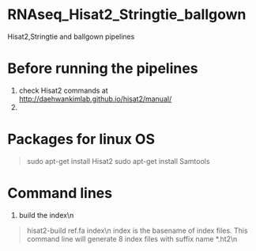 # RNAseq_Hisat2_Stringtie_ballgown
Hisat2,Stringtie and ballgown pipelines

# Before running the pipelines
1. check Hisat2 commands at http://daehwankimlab.github.io/hisat2/manual/
2. 
# Packages for linux OS
> sudo apt-get install Hisat2
> sudo apt-get install Samtools

# Command lines
1. build the index\n
> hisat2-build ref.fa index\n
index is the basename of index files. This command line will generate 8 index files with suffix name *.ht2\n
